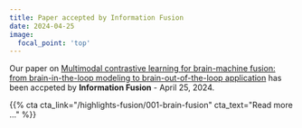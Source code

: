 ```yaml
---
title: Paper accepted by Information Fusion
date: 2024-04-25
image:
  focal_point: 'top'
---
```


Our paper on [Multimodal contrastive learning for brain-machine fusion: from brain-in-the-loop modeling to brain-out-of-the-loop application](https://www.sciencedirect.com/science/article/abs/pii/S1566253524002252) has been accpeted by **Information Fusion** - April 25, 2024. 

<!--more-->

{{% cta cta_link="/highlights-fusion/001-brain-fusion" cta_text="Read more ..." %}}